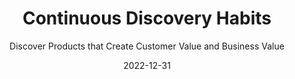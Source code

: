 ---
unlisted: true
completionDate: 2022-12-31
date: 2022-12-31
title: "Continuous Discovery Habits"
subtitle: "Discover Products that Create Customer Value and Business Value"
bookAuthor: Teresa Torres
bookImage: ./src/images/bookshelf/continuous-discovery.jpg
bookRating: ★★★★
amazonLink: https://a.co/d/2fNB9BD
recommendedBy: Andrew Strait
tags:
    - bookshelf
---
